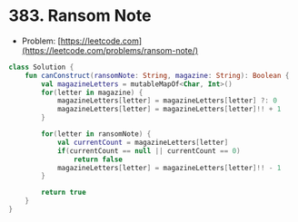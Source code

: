 # 383. Ransom Note

- Problem: [https://leetcode.com](https://leetcode.com/problems/ransom-note/)

```kotlin
class Solution {
    fun canConstruct(ransomNote: String, magazine: String): Boolean {
        val magazineLetters = mutableMapOf<Char, Int>()
        for(letter in magazine) {
            magazineLetters[letter] = magazineLetters[letter] ?: 0
            magazineLetters[letter] = magazineLetters[letter]!! + 1
        }

        for(letter in ransomNote) {
            val currentCount = magazineLetters[letter]
            if(currentCount == null || currentCount == 0)
                return false
            magazineLetters[letter] = magazineLetters[letter]!! - 1
        }

        return true
    }
}
```